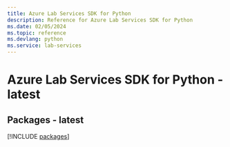 ```yaml
---
title: Azure Lab Services SDK for Python
description: Reference for Azure Lab Services SDK for Python
ms.date: 02/05/2024
ms.topic: reference
ms.devlang: python
ms.service: lab-services
---
```

# Azure Lab Services SDK for Python - latest
## Packages - latest
[!INCLUDE [packages](lab-services-index.md)]